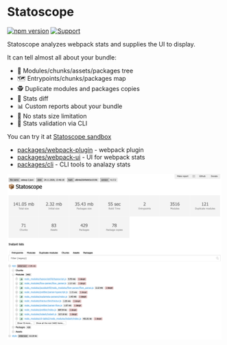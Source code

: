 # Statoscope

[![npm version](https://badge.fury.io/js/%40statoscope%2Fwebpack-ui.svg)](https://badge.fury.io/js/%40statoscope%2Fwebpack-ui)
[![Support](https://img.shields.io/badge/-Support-blue)](https://opencollective.com/statoscope)

Statoscope analyzes webpack stats and supplies the UI to display.

It can tell almost all about your bundle:

- 🌳 Modules/chunks/assets/packages tree
- 🗺 Entrypoints/chunks/packages map
- 🕵️ Duplicate modules and packages copies
- 🔄 Stats diff
- 📊 Custom reports about your bundle
- 🐘 No stats size limitation
- 🧪 Stats validation via CLI

You can try it at [Statoscope sandbox](https://statoscope.tech)

- [packages/webpack-plugin](packages/webpack-plugin) - webpack plugin
- [packages/webpack-ui](packages/webpack-ui) - UI for webpack stats
- [packages/cli](packages/cli) - CLI tools to analazy stats

<img src="packages/webpack-ui/docs/dashboard.png" width="500px"/>
